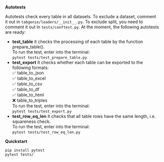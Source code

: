 **Autotests**  

Autotests check every table in all datasets. To exclude a dataset, comment it out in ```tabgenie/loaders/__init__.py```. To exclude split, you need to comment it out in ```tests/conftest.py```.
At the moment, the following autotests are ready:

  - **test_table** it checks the processing of each table by the function prepare_table().    
To run the test, enter into the terminal:  
   ```pytest tests/test_prepare_table.py```
  - **test_export** It checks whether each table can be exported to the following formats:  
   ✅ table_to_json  
   ✅ table_to_excel  
   ✅ table_to_csv  
   ✅ table_to_df  
   ✅ table_to_html  
   ❌ table_to_triples  
   To run the test, enter into the terminal:  
   ```pytest tests/test_export.py```
  - **test_row_eq_len** It checks that all table rows have the same length, i.e. squareness check.    
To run the test, enter into the terminal:  
   ```pytest tests/test_row_eq_len.py```

**Quickstart**
```
pip install pytest
pytest tests/
```
